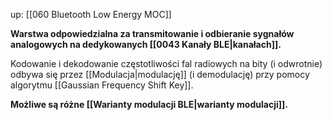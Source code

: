 up: [[060 Bluetooth Low Energy MOC]]

**Warstwa odpowiedzialna za transmitowanie i odbieranie sygnałów analogowych na dedykowanych [[0043 Kanały BLE|kanałach]].**

Kodowanie i dekodowanie częstotliwości fal radiowych na bity (i odwrotnie) odbywa się przez [[Modulacja|modulację]] (i demodulację) przy pomocy algorytmu [[Gaussian Frequency Shift Key]].

**Możliwe są różne [[Warianty modulacji BLE|warianty modulacji]].**
